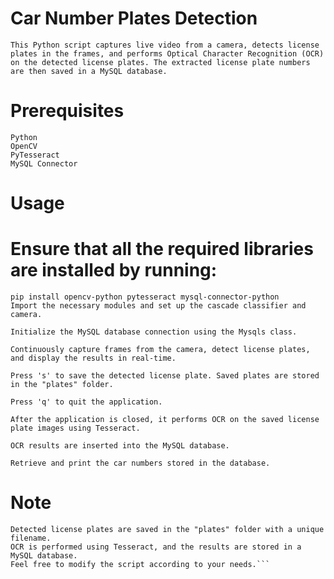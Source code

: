 # Car Number Plates Detection
```This Python script captures live video from a camera, detects license plates in the frames, and performs Optical Character Recognition (OCR) on the detected license plates. The extracted license plate numbers are then saved in a MySQL database.```


# Prerequisites
```
Python
OpenCV
PyTesseract
MySQL Connector
```

# Usage
# Ensure that all the required libraries are installed by running:
```
pip install opencv-python pytesseract mysql-connector-python 
Import the necessary modules and set up the cascade classifier and camera.

Initialize the MySQL database connection using the Mysqls class.

Continuously capture frames from the camera, detect license plates, and display the results in real-time.

Press 's' to save the detected license plate. Saved plates are stored in the "plates" folder.

Press 'q' to quit the application.

After the application is closed, it performs OCR on the saved license plate images using Tesseract.

OCR results are inserted into the MySQL database.

Retrieve and print the car numbers stored in the database.
```

# Note
```The script uses the Haar Cascade classifier for license plate detection.
Detected license plates are saved in the "plates" folder with a unique filename.
OCR is performed using Tesseract, and the results are stored in a MySQL database.
Feel free to modify the script according to your needs.```


